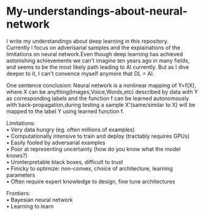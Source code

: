 # My-understandings-about-neural-network
  I write my understandings about deep learning in this repository.   
  Currently I focus on adverisarial samples and the explainations of the limitations on neural network.Even though deep learning has achieved astonishing achievements we can't imagine ten years ago in many fields, and seems to be the most likely path leading to AI currently. But as I dive deeper to it, I can't convence myself anymore that DL = AI.   
  
  One sentence conclusion: Neural network is a nonlinear mapping of Y=f(X), where X can be anything(Images,Voice,Words,etc) described by data with Y as corresponding labels and the function f can be learned autonomously with back-propagation,during testing a sample X'(same/similar to X) will be mapped to the label Y using learned function f.  
  
 
  Limitations:  
  • Very data hungry (eg. often millions of examples)  
  • Computationally intensive to train and deploy (tractably requires GPUs)  
  • Easily fooled by adversarial examples  
  • Poor at representing uncertainty (how do you know what the model knows?)  
  • Uninterpretable black boxes, difficult to trust  
  • Finicky to optimize: non-convex, choice of architecture, learning parameters  
  • Often require expert knowledge to design, fine tune architectures  
  
  Frontiers:  
  • Bayesian neural network  
  • Learning to learn  
  
